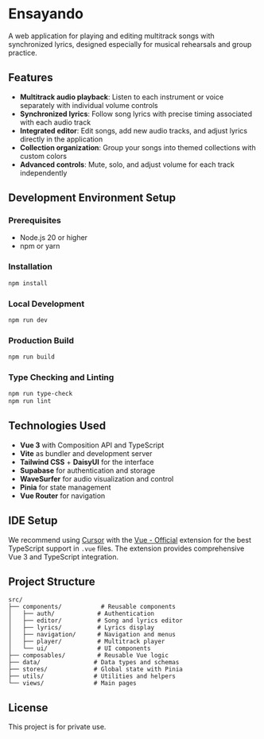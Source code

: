 # Ensayando

A web application for playing and editing multitrack songs with synchronized lyrics, designed especially for musical rehearsals and group practice.

## Features

- **Multitrack audio playback**: Listen to each instrument or voice separately with individual volume controls
- **Synchronized lyrics**: Follow song lyrics with precise timing associated with each audio track
- **Integrated editor**: Edit songs, add new audio tracks, and adjust lyrics directly in the application
- **Collection organization**: Group your songs into themed collections with custom colors
- **Advanced controls**: Mute, solo, and adjust volume for each track independently

## Development Environment Setup

### Prerequisites

- Node.js 20 or higher
- npm or yarn

### Installation

```sh
npm install
```

### Local Development

```sh
npm run dev
```

### Production Build

```sh
npm run build
```

### Type Checking and Linting

```sh
npm run type-check
npm run lint
```

## Technologies Used

- **Vue 3** with Composition API and TypeScript
- **Vite** as bundler and development server
- **Tailwind CSS** + **DaisyUI** for the interface
- **Supabase** for authentication and storage
- **WaveSurfer** for audio visualization and control
- **Pinia** for state management
- **Vue Router** for navigation

## IDE Setup

We recommend using [Cursor](https://cursor.sh/) with the [Vue - Official](https://marketplace.visualstudio.com/items?itemName=Vue.volar) extension for the best TypeScript support in `.vue` files. The extension provides comprehensive Vue 3 and TypeScript integration.

## Project Structure

```
src/
├── components/           # Reusable components
│   ├── auth/            # Authentication
│   ├── editor/          # Song and lyrics editor
│   ├── lyrics/          # Lyrics display
│   ├── navigation/      # Navigation and menus
│   ├── player/          # Multitrack player
│   └── ui/              # UI components
├── composables/         # Reusable Vue logic
├── data/               # Data types and schemas
├── stores/             # Global state with Pinia
├── utils/              # Utilities and helpers
└── views/              # Main pages
```

## License

This project is for private use.
